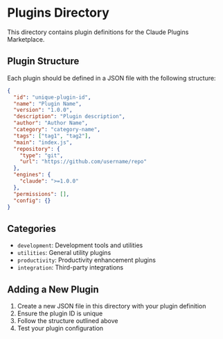 # Plugins Directory

This directory contains plugin definitions for the Claude Plugins Marketplace.

## Plugin Structure

Each plugin should be defined in a JSON file with the following structure:

```json
{
  "id": "unique-plugin-id",
  "name": "Plugin Name",
  "version": "1.0.0",
  "description": "Plugin description",
  "author": "Author Name",
  "category": "category-name",
  "tags": ["tag1", "tag2"],
  "main": "index.js",
  "repository": {
    "type": "git",
    "url": "https://github.com/username/repo"
  },
  "engines": {
    "claude": ">=1.0.0"
  },
  "permissions": [],
  "config": {}
}
```

## Categories

- `development`: Development tools and utilities
- `utilities`: General utility plugins
- `productivity`: Productivity enhancement plugins
- `integration`: Third-party integrations

## Adding a New Plugin

1. Create a new JSON file in this directory with your plugin definition
2. Ensure the plugin ID is unique
3. Follow the structure outlined above
4. Test your plugin configuration
